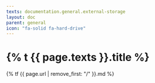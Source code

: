 ```yaml
---
texts: documentation.general.external-storage
layout: doc
parent: general
icon: "fa-solid fa-hard-drive"
---
```


# {% t {{ page.texts }}.title %}

{% tf {{ page.url | remove_first: "/" }}.md %}

